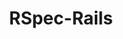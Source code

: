 ---
title: RSpec-Rails
image: /assets/img/stock/600x400.png
categories: 
mission: "Tell us about the project!"
built_by_rfg: "Tell us about the project!"
scope_and_impact: "Tell us about the project!"
---
